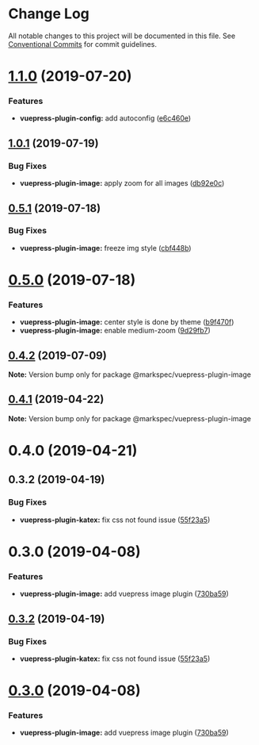# Change Log

All notable changes to this project will be documented in this file.
See [Conventional Commits](https://conventionalcommits.org) for commit guidelines.

# [1.1.0](https://github.com/stasson/markspec/compare/@markspec/vuepress-plugin-image@1.0.1...@markspec/vuepress-plugin-image@1.1.0) (2019-07-20)


### Features

* **vuepress-plugin-config:** add autoconfig ([e6c460e](https://github.com/stasson/markspec/commit/e6c460e))





## [1.0.1](https://github.com/stasson/markspec/compare/@markspec/vuepress-plugin-image@1.0.0...@markspec/vuepress-plugin-image@1.0.1) (2019-07-19)


### Bug Fixes

* **vuepress-plugin-image:** apply zoom for all images ([db92e0c](https://github.com/stasson/markspec/commit/db92e0c))





## [0.5.1](https://github.com/stasson/markspec/compare/@markspec/vuepress-plugin-image@0.5.0...@markspec/vuepress-plugin-image@0.5.1) (2019-07-18)


### Bug Fixes

* **vuepress-plugin-image:** freeze img style ([cbf448b](https://github.com/stasson/markspec/commit/cbf448b))





# [0.5.0](https://github.com/stasson/markspec/compare/@markspec/vuepress-plugin-image@0.4.2...@markspec/vuepress-plugin-image@0.5.0) (2019-07-18)


### Features

* **vuepress-plugin-image:** center style is done by theme ([b9f470f](https://github.com/stasson/markspec/commit/b9f470f))
* **vuepress-plugin-image:** enable medium-zoom ([9d29fb7](https://github.com/stasson/markspec/commit/9d29fb7))





## [0.4.2](https://github.com/stasson/markspec/compare/@markspec/vuepress-plugin-image@0.4.1...@markspec/vuepress-plugin-image@0.4.2) (2019-07-09)

**Note:** Version bump only for package @markspec/vuepress-plugin-image





## [0.4.1](https://github.com/stasson/markspec/compare/@markspec/vuepress-plugin-image@0.4.0...@markspec/vuepress-plugin-image@0.4.1) (2019-04-22)

**Note:** Version bump only for package @markspec/vuepress-plugin-image





# 0.4.0 (2019-04-21)



## 0.3.2 (2019-04-19)


### Bug Fixes

* **vuepress-plugin-katex:** fix css not found issue ([55f23a5](https://github.com/stasson/markspec/commit/55f23a5))



# 0.3.0 (2019-04-08)


### Features

* **vuepress-plugin-image:** add vuepress image plugin ([730ba59](https://github.com/stasson/markspec/commit/730ba59))





## [0.3.2](https://github.com/stasson/markspec/compare/v0.3.1...v0.3.2) (2019-04-19)


### Bug Fixes

* **vuepress-plugin-katex:** fix css not found issue ([55f23a5](https://github.com/stasson/markspec/commit/55f23a5))





# [0.3.0](https://github.com/stasson/markspec/compare/v0.2.0...v0.3.0) (2019-04-08)


### Features

* **vuepress-plugin-image:** add vuepress image plugin ([730ba59](https://github.com/stasson/markspec/commit/730ba59))
